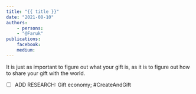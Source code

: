 ```yaml
---
title: "{{ title }}"
date: "2021-08-10"
authors:
	- persons:
	- "@Faruk"
publications:
	facebook: 
	medium: 
---
```



It is just as important to figure out what your gift is, as it is to figure out how to share your gift with the world.

- [ ] ADD RESEARCH: Gift economy; #CreateAndGift
